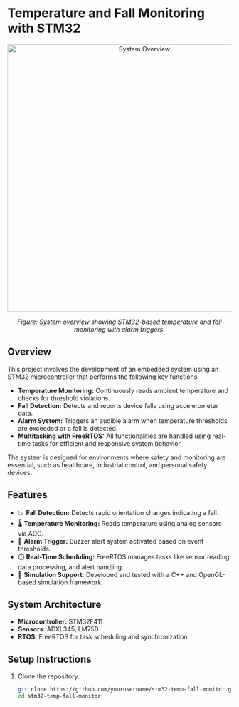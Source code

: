 # Temperature and Fall Monitoring with STM32

<div align="center">
  <img src="https://github.com/user-attachments/assets/911cd09c-1010-426b-a4fd-07ae26a8f1bd" alt="System Overview" width="600"/>
  <p><em>Figure: System overview showing STM32-based temperature and fall monitoring with alarm triggers.</em></p>
</div>

## Overview
This project involves the development of an embedded system using an STM32 microcontroller that performs the following key functions:
- **Temperature Monitoring:** Continuously reads ambient temperature and checks for threshold violations.
- **Fall Detection:** Detects and reports device falls using accelerometer data.
- **Alarm System:** Triggers an audible alarm when temperature thresholds are exceeded or a fall is detected.
- **Multitasking with FreeRTOS:** All functionalities are handled using real-time tasks for efficient and responsive system behavior.

The system is designed for environments where safety and monitoring are essential, such as healthcare, industrial control, and personal safety devices.

## Features
- 📉 **Fall Detection:** Detects rapid orientation changes indicating a fall.
- 🌡️ **Temperature Monitoring:** Reads temperature using analog sensors via ADC.
- 🚨 **Alarm Trigger:** Buzzer alert system activated based on event thresholds.
- ⏱️ **Real-Time Scheduling:** FreeRTOS manages tasks like sensor reading, data processing, and alert handling.
- 🧪 **Simulation Support:** Developed and tested with a C++ and OpenGL-based simulation framework.

## System Architecture
- **Microcontroller:** STM32F411
- **Sensors:** ADXL345, LM75B
- **RTOS:** FreeRTOS for task scheduling and synchronization




## Setup Instructions

1. Clone the repository:
   ```bash
   git clone https://github.com/yourusername/stm32-temp-fall-monitor.git
   cd stm32-temp-fall-monitor
